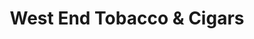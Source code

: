 ---
title: "West End Tobacco & Cigars"
url: /saint-louis-park/west-end-tobacco-und-cigars/
shop: Tabak
---
